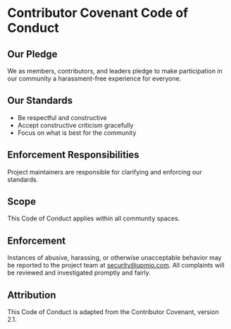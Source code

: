 # Contributor Covenant Code of Conduct

## Our Pledge

We as members, contributors, and leaders pledge to make participation in our community a harassment-free experience for everyone.

## Our Standards

- Be respectful and constructive
- Accept constructive criticism gracefully
- Focus on what is best for the community

## Enforcement Responsibilities

Project maintainers are responsible for clarifying and enforcing our standards.

## Scope

This Code of Conduct applies within all community spaces.

## Enforcement

Instances of abusive, harassing, or otherwise unacceptable behavior may be reported to the project team at security@upmio.com. All complaints will be reviewed and investigated promptly and fairly.

## Attribution

This Code of Conduct is adapted from the Contributor Covenant, version 2.1.
